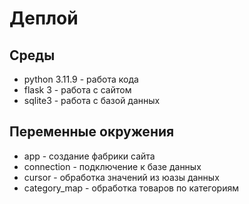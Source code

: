 # Деплой

## Среды

*   python 3.11.9 - работа кода
*   flask 3 - работа с сайтом
*   sqlite3 - работа с базой данных 

## Переменные окружения

*   app - создание фабрики сайта
*   connection - подключение к базе данных
*   cursor - обработка значений из юазы данных 
*   category_map - обработка товаров по категориям
